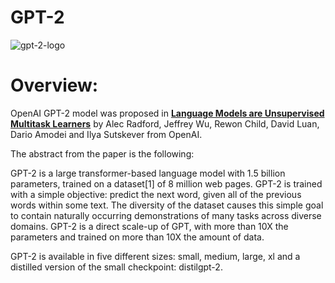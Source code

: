 # GPT-2
![gpt-2-logo](https://github.com/user-attachments/assets/fbcc6091-135b-4b0c-b1a5-af7c6c373944)
# Overview:
OpenAI GPT-2 model was proposed in [**Language Models are Unsupervised Multitask Learners**](https://cdn.openai.com/better-language-models/language_models_are_unsupervised_multitask_learners.pdf) by Alec Radford, Jeffrey Wu, Rewon Child, David Luan, Dario Amodei and Ilya Sutskever from OpenAI.

The abstract from the paper is the following:

GPT-2 is a large transformer-based language model with 1.5 billion parameters, trained on a dataset[1] of 8 million web pages. GPT-2 is trained with a simple objective: predict the next word, given all of the previous words within some text. The diversity of the dataset causes this simple goal to contain naturally occurring demonstrations of many tasks across diverse domains. GPT-2 is a direct scale-up of GPT, with more than 10X the parameters and trained on more than 10X the amount of data.

GPT-2 is available in five different sizes: small, medium, large, xl and a distilled version of the small checkpoint: distilgpt-2.
